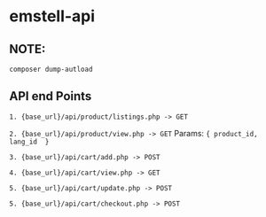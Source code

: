 # emstell-api

## NOTE:
`composer dump-autload`
## API end Points

`1. {base_url}/api/product/listings.php -> GET`

`2. {base_url}/api/product/view.php -> GET`
  Params:
    `{
      product_id,
      lang_id 
    }`

`3. {base_url}/api/cart/add.php -> POST`

`4. {base_url}/api/cart/view.php -> GET`

`5. {base_url}/api/cart/update.php -> POST`

`5. {base_url}/api/cart/checkout.php -> POST`
